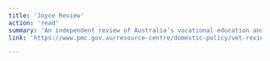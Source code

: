 ```yaml
---
title: 'Joyce Review'
action: 'read'
summary: 'An independent review of Australia’s vocational education and training (VET) sector to examine ways to deliver skilled workers for a stronger economy. '
link: 'https://www.pmc.gov.au/resource-centre/domestic-policy/vet-review/strengthening-skills-expert-review-australias-vocational-education-and-training-system'

---
```




